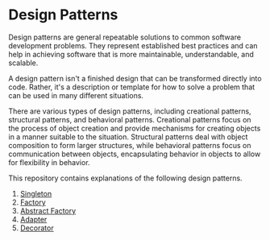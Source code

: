 # Design Patterns
Design patterns are general repeatable solutions to common software development problems. They represent established best practices and can help in achieving software that is more maintainable, understandable, and scalable.

A design pattern isn't a finished design that can be transformed directly into code. Rather, it's a description or template for how to solve a problem that can be used in many different situations.

There are various types of design patterns, including creational patterns, structural patterns, and behavioral patterns. Creational patterns focus on the process of object creation and provide mechanisms for creating objects in a manner suitable to the situation. Structural patterns deal with object composition to form larger structures, while behavioral patterns focus on communication between objects, encapsulating behavior in objects to allow for flexibility in behavior.

This repository contains explanations of the following design patterns.
1. [Singleton](https://github.com/simon-das/design-patterns/tree/master/singleton)
2. [Factory](https://github.com/simon-das/design-patterns/tree/master/factory)
3. [Abstract Factory](https://github.com/simon-das/design-patterns/tree/master/abstract_factory)
4. [Adapter](https://github.com/simon-das/design-patterns/tree/master/adapter)
5. [Decorator](https://github.com/simon-das/design-patterns/tree/master/decorator)
